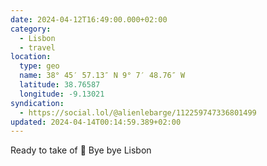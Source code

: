 ```yaml
---
date: 2024-04-12T16:49:00.000+02:00
category:
  - Lisbon
  - travel
location:
  type: geo
  name: 38° 45′ 57.13″ N 9° 7′ 48.76″ W
  latitude: 38.76587
  longitude: -9.13021
syndication:
  - https://social.lol/@alienlebarge/112259747336801499
updated: 2024-04-14T00:14:59.389+02:00
---
```


Ready to take of 🛫
Bye bye Lisbon
